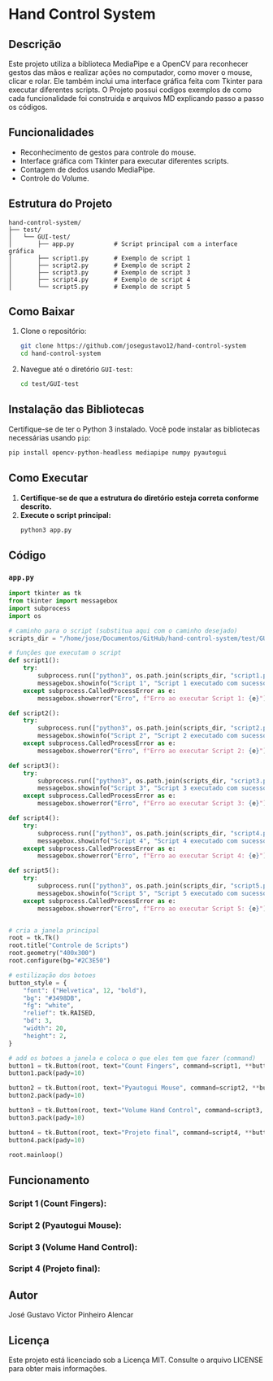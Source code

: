 # Hand Control System

## Descrição

Este projeto utiliza a biblioteca MediaPipe e a OpenCV para reconhecer gestos das mãos e realizar ações no computador, como mover o mouse, clicar e rolar. Ele também inclui uma interface gráfica feita com Tkinter para executar diferentes scripts.
O Projeto possui codigos exemplos de como cada funcionalidade foi construida e arquivos MD explicando passo a passo os códigos.

## Funcionalidades

- Reconhecimento de gestos para controle do mouse.
- Interface gráfica com Tkinter para executar diferentes scripts.
- Contagem de dedos usando MediaPipe.
- Controle do Volume.

## Estrutura do Projeto

```
hand-control-system/
├── test/
│   └── GUI-test/
│       ├── app.py           # Script principal com a interface gráfica
│       ├── script1.py       # Exemplo de script 1
│       ├── script2.py       # Exemplo de script 2
│       ├── script3.py       # Exemplo de script 3
│       ├── script4.py       # Exemplo de script 4
│       └── script5.py       # Exemplo de script 5
```

## Como Baixar

1. Clone o repositório:
   ```bash
   git clone https://github.com/josegustavo12/hand-control-system
   cd hand-control-system
   ```

2. Navegue até o diretório `GUI-test`:
   ```bash
   cd test/GUI-test
   ```

## Instalação das Bibliotecas

Certifique-se de ter o Python 3 instalado. Você pode instalar as bibliotecas necessárias usando `pip`:

```bash
pip install opencv-python-headless mediapipe numpy pyautogui
```

## Como Executar

1. **Certifique-se de que a estrutura do diretório esteja correta conforme descrito.**
2. **Execute o script principal:**
   ```bash
   python3 app.py
   ```

## Código

### `app.py`

```python
import tkinter as tk
from tkinter import messagebox
import subprocess
import os

# caminho para o script (substitua aqui com o caminho desejado)
scripts_dir = "/home/jose/Documentos/GitHub/hand-control-system/test/GUI-test"

# funções que executam o script
def script1():
    try:
        subprocess.run(["python3", os.path.join(scripts_dir, "script1.py")], check=True)
        messagebox.showinfo("Script 1", "Script 1 executado com sucesso!")
    except subprocess.CalledProcessError as e:
        messagebox.showerror("Erro", f"Erro ao executar Script 1: {e}")

def script2():
    try:
        subprocess.run(["python3", os.path.join(scripts_dir, "script2.py")], check=True)
        messagebox.showinfo("Script 2", "Script 2 executado com sucesso!")
    except subprocess.CalledProcessError as e:
        messagebox.showerror("Erro", f"Erro ao executar Script 2: {e}")

def script3():
    try:
        subprocess.run(["python3", os.path.join(scripts_dir, "script3.py")], check=True)
        messagebox.showinfo("Script 3", "Script 3 executado com sucesso!")
    except subprocess.CalledProcessError as e:
        messagebox.showerror("Erro", f"Erro ao executar Script 3: {e}")

def script4():
    try:
        subprocess.run(["python3", os.path.join(scripts_dir, "script4.py")], check=True)
        messagebox.showinfo("Script 4", "Script 4 executado com sucesso!")
    except subprocess.CalledProcessError as e:
        messagebox.showerror("Erro", f"Erro ao executar Script 4: {e}")

def script5():
    try:
        subprocess.run(["python3", os.path.join(scripts_dir, "script5.py")], check=True)
        messagebox.showinfo("Script 5", "Script 5 executado com sucesso!")
    except subprocess.CalledProcessError as e:
        messagebox.showerror("Erro", f"Erro ao executar Script 5: {e}")


# cria a janela principal
root = tk.Tk()
root.title("Controle de Scripts")
root.geometry("400x300")
root.configure(bg="#2C3E50")

# estilização dos botoes
button_style = {
    "font": ("Helvetica", 12, "bold"),
    "bg": "#3498DB",
    "fg": "white",
    "relief": tk.RAISED,
    "bd": 3,
    "width": 20,
    "height": 2,
}

# add os botoes a janela e coloca o que eles tem que fazer (command)
button1 = tk.Button(root, text="Count Fingers", command=script1, **button_style)
button1.pack(pady=10)

button2 = tk.Button(root, text="Pyautogui Mouse", command=script2, **button_style)
button2.pack(pady=10)

button3 = tk.Button(root, text="Volume Hand Control", command=script3, **button_style)
button3.pack(pady=10)

button4 = tk.Button(root, text="Projeto final", command=script4, **button_style)
button4.pack(pady=10)

root.mainloop()

```
## Funcionamento 

### Script 1 (Count Fingers):

### Script 2 (Pyautogui Mouse):

### Script 3 (Volume Hand Control):

### Script 4 (Projeto final):



## Autor

José Gustavo Victor Pinheiro Alencar

## Licença

Este projeto está licenciado sob a Licença MIT. Consulte o arquivo LICENSE para obter mais informações.
